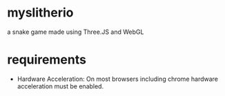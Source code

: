# myslitherio
a snake game made using Three.JS and WebGL

# requirements
+ Hardware Acceleration: On most browsers including chrome hardware acceleration must be enabled.
